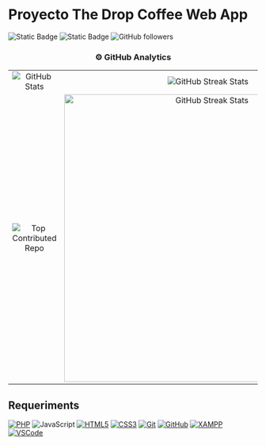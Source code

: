 # Proyecto The Drop Coffee Web App

![Static Badge](https://img.shields.io/badge/Apple-white?style=for-the-badge&logo=apple&logoColor=black&labelColor=white&color=white)
![Static Badge](https://img.shields.io/badge/|-white?style=for-the-badge&logoColor=black&labelColor=white&color=white)
![GitHub followers](https://img.shields.io/github/followers/Elcarlos2925?style=for-the-badge&logo=GitHub&logoColor=black&labelColor=white&color=white)
<br>

### <h3 align="center">⚙️ GitHub Analytics</h3>

<table align="center" border="0">
  <tr>
    <td align="center">
      <img src="https://github-readme-stats.vercel.app/api?username=elcarlos2925&theme=dark&hide_border=true&include_all_commits=true&count_private=true" alt="GitHub Stats"/>
    </td>
    <td align="center">
      <img src="https://github-readme-streak-stats.herokuapp.com/?user=elcarlos2925&theme=dark&hide_border=true" alt="GitHub Streak Stats"/>
    </td>
  </tr>
  <tr>
    <td align="center">
      <img src="https://github-contributor-stats.vercel.app/api?username=elcarlos2925&limit=5&theme=dark&combine_all_yearly_contributions=true" alt="Top Contributed Repo"/>
    </td>
    <td align="center">
       <img src="https://github-readme-stats.vercel.app/api/top-langs/?username=Elcarlos2925&theme=dark&hide_border=true&include_all_commits=true&count_private=true&layout=compact&repo=The-Drop-Coffee-WebApp" width="580px" alt="GitHub Streak Stats"/>
</div>
    </td>
  </tr>
</table>

## Requeriments
[![PHP](https://img.shields.io/badge/php-%23777BB4.svg?style=for-the-badge&logo=php&logoColor=white)](https://www.php.net/)
![JavaScript](https://img.shields.io/badge/javascript-%23323330.svg?style=for-the-badge&logo=javascript&logoColor=%23F7DF1E)
[![HTML5](https://img.shields.io/badge/HTML5-%23E34F26.svg?style=for-the-badge&logo=html5&logoColor=white)](https://html5.org/)
[![CSS3](https://img.shields.io/badge/CSS3-%231572B6.svg?style=for-the-badge&logo=css3&logoColor=white)](https://www.w3.org/Style/CSS/Overview.en.html)
[![Git](https://img.shields.io/badge/Git-%23F05032.svg?style=for-the-badge&logo=git&logoColor=white)](https://git-scm.com/)
[![GitHub](https://img.shields.io/badge/GitHub-%23181717.svg?style=for-the-badge&logo=github&logoColor=white)](https://github.com)
[![XAMPP](https://img.shields.io/badge/XAMPP-%23FB7A24.svg?style=for-the-badge&logo=xampp&logoColor=white)](https://www.apachefriends.org/es/index.html)
[![VSCode](https://img.shields.io/badge/VSCode-%23007ACC.svg?style=for-the-badge&logo=visual-studio-code&logoColor=white)](https://code.visualstudio.com/)
